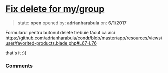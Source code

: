 # [Fix delete for my/group](https://github.com/adrianharabula/condr/issues/161)

> state: **open** opened by: **adrianharabula** on: **6/1/2017**

Formularul pentru butonul delete trebuie făcut ca aici https://github.com/adrianharabula/condr/blob/master/app/resources/views/user/favorited-products.blade.php#L67-L76

that&#x27;s it :))

### Comments

